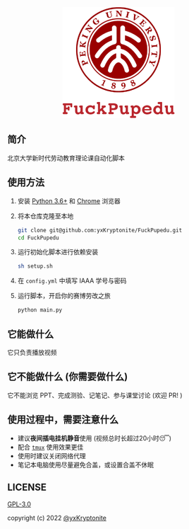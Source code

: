 <div align=center><img src="assets/icon-transparent.png" height=250></div>

## 简介

北京大学新时代劳动教育理论课自动化脚本

## 使用方法

1. 安装 [Python 3.6+](https://www.python.org/downloads/) 和 [Chrome](https://www.google.cn/intl/zh-CN/chrome/) 浏览器
2. 将本仓库克隆至本地
   
    ```bash
    git clone git@github.com:yxKryptonite/FuckPupedu.git
    cd FuckPupedu
    ```

3. 运行初始化脚本进行依赖安装
   
    ```bash
    sh setup.sh
    ```

4. 在 `config.yml` 中填写 IAAA 学号与密码
5. 运行脚本，开启你的赛博劳改之旅

    ```bash
    python main.py
    ```

## 它能做什么

它只负责播放视频

## 它不能做什么 (你需要做什么)

它不能浏览 PPT、完成测验、记笔记、参与课堂讨论 (欢迎 PR! )

## 使用过程中，需要注意什么

- 建议**夜间插电挂机静音**使用 (视频总时长超过20小时😴)
- 配合 [`tmux`](https://github.com/tmux/tmux) 使用效果更佳
- 使用时建议关闭网络代理
- 笔记本电脑使用尽量避免合盖，或设置合盖不休眠

## LICENSE

[GPL-3.0](https://github.com/yxKryptonite/FuckPupedu/blob/master/LICENSE)

copyright (c) 2022 [@yxKryptonite](https://github.com/yxKryptonite)